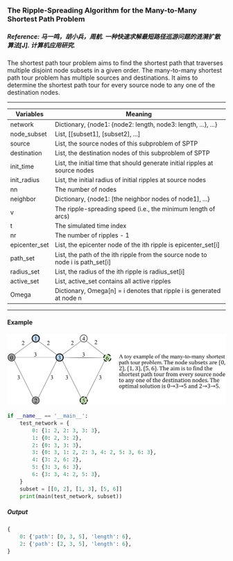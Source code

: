 ### The Ripple-Spreading Algorithm for the Many-to-Many Shortest Path Problem

##### Reference: 马一鸣，胡小兵，周航. 一种快速求解最短路径巡游问题的涟漪扩散算法[J]. 计算机应用研究.

The shortest path tour problem aims to find the shortest path that traverses multiple disjoint node subsets in a given order. The many-to-many shortest path tour problem has multiple sources and destinations. It aims to determine the shortest path tour for every source node to any one of the destination nodes.

----

| Variables     | Meaning                                                      |
| ------------- | ------------------------------------------------------------ |
| network       | Dictionary, {node1: {node2: length, node3: length, ...}, ...} |
| node_subset   | List, [[subset1], [subset2], ...]                            |
| source        | List, the source nodes of this subproblem of SPTP            |
| destination   | List, the destination nodes of this subproblem of SPTP       |
| init_time     | List, the initial time that should generate initial ripples at source nodes |
| init_radius   | List, the initial radius of initial ripples at source nodes  |
| nn            | The number of nodes                                          |
| neighbor      | Dictionary, {node1: [the neighbor nodes of node1], ...}      |
| v             | The ripple-spreading speed (i.e., the minimum length of arcs) |
| t             | The simulated time index                                     |
| nr            | The number of ripples - 1                                    |
| epicenter_set | List, the epicenter node of the ith ripple is epicenter_set[i] |
| path_set      | List, the path of the ith ripple from the source node to node i is path_set[i] |
| radius_set    | List, the radius of the ith ripple is radius_set[i]          |
| active_set    | List, active_set contains all active ripples                 |
| Omega         | Dictionary, Omega[n] = i denotes that ripple i is generated at node n |

----

#### Example

![image](https://github.com/Xavier-MaYiMing/The-ripple-spreading-algorithm-for-the-many-to-many-shortest-path-tour-problem/blob/main/m2mSPTP_example.png)

```python
if __name__ == '__main__':
    test_network = {
        0: {1: 2, 2: 3, 3: 3},
        1: {0: 2, 3: 2},
        2: {0: 3, 3: 3},
        3: {0: 3, 1: 2, 2: 3, 4: 2, 5: 3, 6: 3},
        4: {3: 2, 6: 2},
        5: {3: 3, 6: 3},
        6: {3: 3, 4: 2, 5: 3},
    }
    subset = [[0, 2], [1, 3], [5, 6]]
    print(main(test_network, subset))
```

##### Output

```python
{
    0: {'path': [0, 3, 5], 'length': 6}, 
    2: {'path': [2, 3, 5], 'length': 6},
}
```

